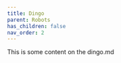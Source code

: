 ```yaml
---
title: Dingo
parent: Robots
has_children: false
nav_order: 2
---
```


This is some content on the dingo.md
